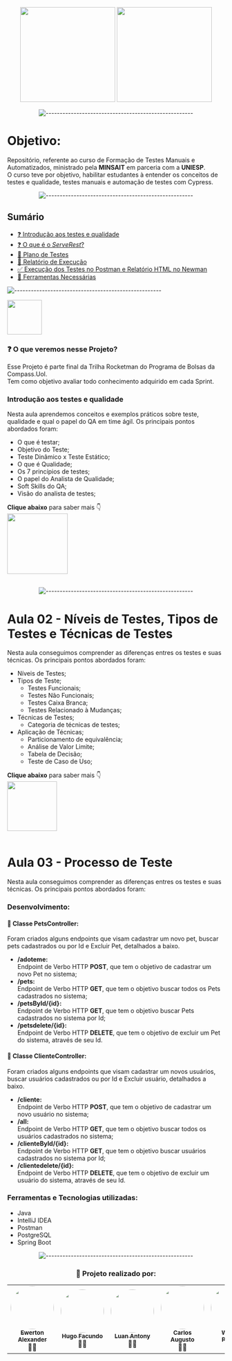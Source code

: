 <div align="center">

<img src="https://i0.wp.com/elpoderdelasideas.com/wp-content/uploads/Minsait-logo-2016-nuevo.png?fit=550%2C268&ssl=1" width=220>
<img src="https://storage.googleapis.com/sindesep.org.br/uploads/2020/04/85f78712543c4be4925deb1472c4cbb2.png" width=220>



![-----------------------------------------------------](
https://raw.githubusercontent.com/andreasbm/readme/master/assets/lines/rainbow.png
)
  
</div>

# Objetivo:
Repositório, referente ao curso de Formação de Testes Manuais e Automatizados,
ministrado pela <strong>MINSAIT</strong> em parceria com a <strong>UNIESP</strong>.<br>
O curso teve por objetivo, habilitar estudantes à entender os conceitos de testes e qualidade, testes manuais e automação de testes com Cypress.

<div align="center">

![-----------------------------------------------------](
https://raw.githubusercontent.com/andreasbm/readme/master/assets/lines/rainbow.png
)
</div>

<!-- # Sumário:

 - [🧾 Aula 01 - Introdução aos testes e qualidade](#-introdução-aos-testes-e-qualidade)
 - [🧾 Aula 02 - Tipos e Técnicas de Testes](#-o-que-é-o-serverest)
 - [🧾 Aula 03 - Processo de Teste](#-plano-de-testes)
 - [🧾 Aula 04 - Introdução à Automação de Testes](#-relatório-de-execução)
 - [✅ Aula 05 - Cypress Exercício 01](#-execução-dos-testes-no-postman-e-relatório-html-no-newman)
 - [✅ Aula 06 - Cypress  Validando Interações ](#-ferramentas-necessárias)
 - [✅ Desafio Final de Automação de Testes com Cypress ](#-ferramentas-necessárias)


<div align="center">
  

![-----------------------------------------------------](
https://raw.githubusercontent.com/andreasbm/readme/master/assets/lines/rainbow.png
)
</div> -->

<h2>Sumário </h2>
 
 - [❓ Introdução aos testes e qualidade](#-introdução-aos-testes-e-qualidade)
 - [❓ O que é o _ServeRest_?](#-o-que-é-o-serverest)
 - [🧾 Plano de Testes](#-plano-de-testes)
 - [🧾 Relatório de Execução](#-relatório-de-execução)
 - [✅ Execução dos Testes no Postman e Relatório HTML no Newman](#-execução-dos-testes-no-postman-e-relatório-html-no-newman)
 - [🔧 Ferramentas Necessárias](#-ferramentas-necessárias)

![-----------------------------------------------------](https://raw.githubusercontent.com/andreasbm/readme/master/assets/lines/rainbow.png)

<img src="https://static.wikia.nocookie.net/ce3765bc-182b-4697-902b-6dc7acc84e48" width=80>

### ❓ O que veremos nesse Projeto?

Esse Projeto é parte final da Trilha Rocketman do Programa de Bolsas da Compass.Uol.<br>
Tem como objetivo avaliar todo conhecimento adquirido em cada Sprint.

### Introdução aos testes e qualidade

Nesta aula aprendemos conceitos e exemplos práticos sobre teste, qualidade e qual o papel do QA em time ágil. Os principais pontos abordados foram:

- O que é testar;
- Objetivo do Teste;
- Teste Dinâmico x Teste Estático;
- O que é Qualidade;
- Os 7 princípios de testes;
- O papel do Analista de Qualidade;
- Soft Skills do QA;
- Visão do analista de testes;

<strong>Clique abaixo</strong> para saber mais 👇 <br>
[<img src="https://fiverr-res.cloudinary.com/images/q_auto,f_auto/gigs/121704365/original/30a8b4c19d3df303a3cc32a2dba67f3110236aba/qa-analista-de-qualidade.jpg" width=140><br>](https://www.figma.com/proto/VfJ8FRem49mSlF67TjqzSL/AdotaPet?node-id=1%3A9&scaling=scale-down&page-id=0%3A1&starting-point-node-id=1%3A9)<br>

<div align="center">
  

![-----------------------------------------------------](
https://raw.githubusercontent.com/andreasbm/readme/master/assets/lines/rainbow.png
)
</div>


# Aula 02 - Níveis de Testes, Tipos de Testes e Técnicas de Testes

Nesta aula conseguimos comprender as diferenças entres os testes e suas técnicas. Os principais pontos abordados foram:

- Níveis de Testes;
- Tipos de Teste;
    - Testes Funcionais;
    - Testes Não Funcionais;
    - Testes Caixa Branca;
    - Testes Relacionado à Mudanças;
- Técnicas de Testes;
    - Categoria de técnicas de testes;
- Aplicação de Técnicas;
    - Particionamento de equivalência;
    - Análise de Valor Limite;
    - Tabela de Decisão;
    - Teste de Caso de Uso;

<strong>Clique abaixo</strong> para saber mais 👇 <br>
[<img src="https://cdn-icons-png.flaticon.com/512/2166/2166823.png" width=115><br>](https://github.com/Ewertonalex/AdotaPet/tree/main/api)<br>


# Aula 03 - Processo de Teste

Nesta aula conseguimos comprender as diferenças entres os testes e suas técnicas. Os principais pontos abordados foram:

### Desenvolvimento:

#### 📌 Classe PetsController:

Foram criados alguns endpoints que visam cadastrar um novo pet, buscar pets cadastrados ou por Id e Excluir Pet, detalhados a baixo.

- <strong>/adoteme:</strong><br>
Endpoint de Verbo HTTP <strong>POST</strong>, que tem o objetivo de cadastrar um novo Pet no sistema;
- <strong>/pets:</strong><br>
Endpoint de Verbo HTTP <strong>GET</strong>, que tem o objetivo buscar todos os Pets cadastrados no sistema;
- <strong>/petsById/{id}:</strong><br>
Endpoint de Verbo HTTP <strong>GET</strong>, que tem o objetivo buscar Pets cadastrados no sistema por Id;
- <strong>/petsdelete/{id}:</strong><br>
Endpoint de Verbo HTTP <strong>DELETE</strong>, que tem o objetivo de excluir um Pet do sistema, através de seu Id.

#### 📌 Classe ClienteController:

Foram criados alguns endpoints que visam cadastrar um novos usuários, buscar usuários cadastrados ou por Id e Excluir usuário, detalhados a baixo.

- <strong>/cliente:</strong><br>
Endpoint de Verbo HTTP <strong>POST</strong>, que tem o objetivo de cadastrar um novo usuário no sistema;
- <strong>/all:</strong><br>
Endpoint de Verbo HTTP <strong>GET</strong>, que tem o objetivo buscar todos os usuários cadastrados no sistema;
- <strong>/clienteById/{id}:</strong><br>
Endpoint de Verbo HTTP <strong>GET</strong>, que tem o objetivo buscar usuários cadastrados no sistema por Id;
- <strong>/clientedelete/{id}:</strong><br>
Endpoint de Verbo HTTP <strong>DELETE</strong>, que tem o objetivo de excluir um usuário do sistema, através de seu Id.


### Ferramentas e Tecnologias utilizadas:

- Java
- IntelliJ IDEA
- Postman
- PostgreSQL
- Spring Boot

<div align="center">
  

![-----------------------------------------------------](
https://raw.githubusercontent.com/andreasbm/readme/master/assets/lines/rainbow.png
)
</div>

<div align="center">

### 👏  Projeto realizado por:

<table>
  <tr>
    <td align="center"><a href="https://www.linkedin.com/in/ewerton-alexander-780869232/"><img style="border-radius: 50%;" src="https://media-exp1.licdn.com/dms/image/D4D03AQEfv2gYZbR7rw/profile-displayphoto-shrink_400_400/0/1669287148190?e=1675296000&v=beta&t=boAVRYRWPbQjEg6FpSpv8HUSOHFQQyr1qusm62yaja8" width="100px;" alt=""/><br /><sub><b>Ewerton Alexander</b></sub></a><br />👨‍🚀</a></td>
  
  <td align="center"><a href="https://www.linkedin.com/in/hufacundo/"><img style="border-radius: 50%;" src="https://media-exp1.licdn.com/dms/image/C4D03AQGls4LbeiXaVg/profile-displayphoto-shrink_400_400/0/1637622798594?e=1675296000&v=beta&t=-idslwonbEIwRoR4I8xwIaRZlppoCTLyojR8u9pKPBk" width="100px;" alt=""/><br /><sub><b>Hugo Facundo</b></sub></a><br />👨‍🚀</a></td>

  <td align="center"><a href="https://www.linkedin.com/in/luanantony/"><img style="border-radius: 50%;" src="https://media-exp1.licdn.com/dms/image/C4D03AQFbCw_49MUJ8Q/profile-displayphoto-shrink_400_400/0/1542736109959?e=1675296000&v=beta&t=BENeiwMdamXN9mi5zvwsT6ICIVK5vfcwSF8h_xeSuwc" width="100px;" alt=""/><br /><sub><b>Luan Antony</b></sub></a><br />👨‍🚀</a></td>
  
  <td align="center"><a href="https://www.linkedin.com/in/carlosaugustoabsantana/"><img style="border-radius: 50%;" src="https://media-exp1.licdn.com/dms/image/C4E03AQEEL2TOdCX55w/profile-displayphoto-shrink_400_400/0/1629849966846?e=1675296000&v=beta&t=xTTNR9MhnRp6mPNOvbRp6ScnoO12T3VHJTFzzxKAi70" width="100px;" alt=""/><br /><sub><b>Carlos Augusto</b></sub></a><br />👨‍🚀</a></td>
  
  <td align="center"><a href="https://www.linkedin.com/in/wagner-patricio-7b4743219/"><img style="border-radius: 50%;" src="https://media-exp1.licdn.com/dms/image/C4E03AQEuy2k-ajGG_w/profile-displayphoto-shrink_400_400/0/1653161926881?e=1675296000&v=beta&t=yF2IMvRf9_UWMPrt4oRED4pZI_AEfqcap7DtynYcKyo" width="100px;" alt=""/><br /><sub><b>Wagner Patricio</b></sub></a><br />👨‍🚀</a></td>
        
  </tr>
</table>
</div>

